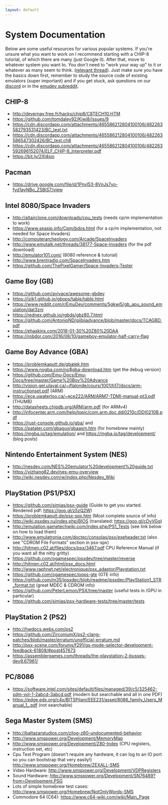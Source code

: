 ```yaml
---
layout: default
---
```


# System Documentation

Below are some useful resources for various popular systems. If you're unsure what you want to work on I recommend starting with a CHIP-8 tutorial, of which there are many (just Google it). After that, move to whatever system you want to. You don't need to "work your way up" to it or whatever as many seem to think. ([relevant thread](https://goo.gl/CAvrd4)). Just make sure you have the basics down first, remember to study the source code of existing emulators (super important) and if you get stuck, ask questions on our [discord](https://discordapp.com/invite/dkmJAes) or in the [emudev subreddit](https://reddit.com/r/EmuDev).

## CHIP-8
- <http://devernay.free.fr/hacks/chip8/C8TECH10.HTM>
- <https://github.com/tomdaley92/Kiwi8/issues/9>
- <https://cdn.discordapp.com/attachments/465586212804100106/482263582793531423/BC_test.txt>
- <https://cdn.discordapp.com/attachments/465586212804100106/482263586547302426/BC_test.ch8>
- <https://cdn.discordapp.com/attachments/465586212804100106/482263592696152074/ELF_CHIP-8_Interpreter.pdf>
- <https://bit.ly/2Xl4sjo>

## Pacman
- <https://drive.google.com/file/d/1Pnvl53-8VnJs7yo-fyd1ayNBo_ZSBiS7/view>

## Intel 8080/Space Invaders
- <http://altairclone.com/downloads/cpu_tests> (needs cp/m implementation to work)
- <https://www.seasip.info/Cpm/bdos.html> (for a cp/m implementation, not needed for Space Invaders)
- <http://computerarcheology.com/Arcade/SpaceInvaders>
- <http://www.emutalk.net/threads/38177-Space-Invaders> (for the pdf download) 
- <http://emulator101.com/> (8080 reference & tutorial)
- <http://www.brentradio.com/SpaceInvaders.htm>
- <https://github.com/ThePixelGamer/Space-Invaders-Tester>

## Game Boy (GB)
- <https://github.com/avivace/awesome-gbdev>
- <https://izik1.github.io/gbops/table/table.html>
- <https://www.reddit.com/r/EmuDev/comments/5gkwi5/gb_apu_sound_emulation/dat3zni>
- <https://rednex.github.io/rgbds/gbz80.7.html>
- <https://github.com/AntonioND/giibiiadvance/blob/master/docs/TCAGBD.pdf>
- <https://ehaskins.com/2018-01-30%20Z80%20DAA>
- <https://robdor.com/2016/08/10/gameboy-emulator-half-carry-flag>

## Game Boy Advance (GBA)
- <https://problemkaputt.de/gbatek.htm>
- <https://www.nogba.com/no$gba-download.htm> (get the debug version)
- <https://github.com/Emu-Docs/Emu-Docs/tree/master/Game%20Boy%20Advance>
- <http://vision.gel.ulaval.ca/~jflalonde/cours/1001/h17/docs/arm-instructionset.pdf> (ARM)
- <https://ece.uwaterloo.ca/~ece222/ARM/ARM7-TDMI-manual-pt3.pdf> (THUMB)
- <http://datasheets.chipdb.org/ARM/arm.pdf> (for ARMv4)
- <http://infocenter.arm.com/help/topic/com.arm.doc.ddi0210c/DDI0210B.pdf>
- <https://rust-console.github.io/gba/> and <https://patater.com/gbaguy/gbaasm.htm> (for homebrew mainly)
- <https://mgba.io/tag/emulation/> and <https://mgba.io/tag/development/> (blog posts)

## Nintendo Entertainment System (NES)
- <http://nesdev.com/NES%20emulator%20development%20guide.txt>
- <https://yizhang82.dev/nes-emu-overview>
- <http://wiki.nesdev.com/w/index.php/Nesdev_Wiki>

## PlayStation (PS1/PSX)
- <https://github.com/simias/psx-guide> (Guide to get you started. Rendered pdf: <https://goo.gl/z5zQ2W>)
- <https://problemkaputt.de/psx-spx.htm> (Most complete source of info)
- <http://wiki.psxdev.ru/index.php/BIOS> (translated: <https://goo.gl/cDyVGq>)
- <http://emulation.gametechwiki.com/index.php/PS1_Tests> (see link below on how to load them)
- <http://www.emulatronia.com/doctec/consolas/psx/exeheader.txt> (also see "CDROM File Formats" section in psx-spx)
- <http://hitmen.c02.at/files/docs/psx/3467.pdf> CPU Reference Manual (if you want all the nitty gritty)
- <https://github.com/ogamespec/psxdev/tree/master/reverse>
- <http://hitmen.c02.at/html/psx_docs.html>
- <http://www.raphnet.net/electronique/psx_adaptor/Playstation.txt>
- <https://github.com/ogamespec/pops-gte> (GTE info)
- <https://github.com/m35/jpsxdec/blob/readme/jpsxdec/PlayStation1_STR_format.txt> (great MDEC & CDROM info)
- <https://github.com/PeterLemon/PSX/tree/master> (useful tests in /GPU in particular)
- <https://github.com/simias/psx-hardware-tests/tree/master/tests>

## PlayStation 2 (PS2)
- <http://hwdocs.webs.com/ps2>
- <https://github.com/ZirconiumX/ps2-clang-patches/blob/master/erratum/unofficial-erratum.md>
- <http://psx-scene.com/forums/f291/gs-mode-selector-development-feedback-61808/#post457673>
- <https://assemblergames.com/threads/the-playstation-2-busses-dev9.67961/>

## PC/8086
- <https://software.intel.com/sites/default/files/managed/39/c5/325462-sdm-vol-1-2abcd-3abcd.pdf> (modern but searchable and all in one PDF)
- <https://edge.edx.org/c4x/BITSPilani/EEE231/asset/8086_family_Users_Manual_1_.pdf> (not searchable)

## Sega Master System (SMS)
- <http://baltazarstudios.com/zilog-z80-undocumented-behavior>
- <http://www.smspower.org/Development/MemoryMap>
- <http://www.smspower.org/Development/Z80-Index> (CPU registers, instruction set, etc)
- Cpu Test Program (doesn't require any hardware, it can log to an IO port so you can bootstrap that very easily!) <http://www.smspower.org/Homebrew/ZEXALL-SMS>
- Video Hardware: <http://www.smspower.org/Development/VDPRegisters>
- Sound Hardware: <http://www.smspower.org/Development/SN76489?from=Development.PSG>
- Lots of simple homebrew test cases: <http://www.smspower.org/Homebrew/NotOnlyWords-SMS>
- Commodore 64 (C64): <https://www.c64-wiki.com/wiki/Main_Page>
